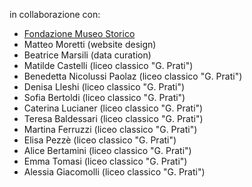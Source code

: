 in collaborazione con:

- [Fondazione Museo Storico](http://www.museostorico.it)
- Matteo Moretti (website design)
- Beatrice Marsili (data curation)
- Matilde Castelli (liceo classico "G. Prati")
- Benedetta Nicolussi Paolaz (liceo classico "G. Prati")
- Denisa Lleshi (liceo classico "G. Prati")
- Sofia Bertoldi (liceo classico "G. Prati")
- Caterina Lucianer (liceo classico "G. Prati")
- Teresa Baldessari (liceo classico "G. Prati")
- Martina Ferruzzi (liceo classico "G. Prati")
- Elisa Pezzè (liceo classico "G. Prati")
- Alice Bertamini (liceo classico "G. Prati")
- Emma Tomasi (liceo classico "G. Prati")
- Alessia Giacomolli (liceo classico "G. Prati")
